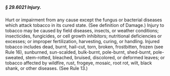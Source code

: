 ##### § 29.6021 Injury. #####

Hurt or impairment from any cause except the fungus or bacterial diseases which attack tobacco in its cured state. (See definition of Damage.) Injury to tobacco may be caused by field diseases, insects, or weather conditions; insecticides, fungicides, or cell growth inhibitors; nutritional deficiencies or excesses; or improper fertilization, harvesting, curing, or handling. Injured tobacco includes dead, burnt, hail-cut, torn, broken, frostbitten, frozen (see Rule 16), sunburned, sun-scalded, bulk-burnt, pole-burnt, shed-burnt, pole-sweated, stem-rotted, bleached, bruised, discolored, or deformed leaves; or tobacco affected by wildfire, rust, frogeye, mosaic, root rot, wilt, black shank, or other diseases. (See Rule 13.)